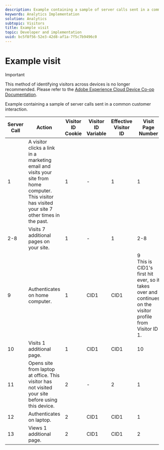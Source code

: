 ```yaml
---
description: Example containing a sample of server calls sent in a common customer interaction.
keywords: Analytics Implementation
solution: Analytics
subtopic: Visitors
title: Example visit
topic: Developer and implementation
uuid: bc5f8f56-52e3-42d8-af1a-7f5c7b9496c0
---
```


# Example visit

>[!IMPORTANT]
>
>This method of identifying visitors across devices is no longer recommended. Please refer to the [Adobe Experience Cloud Device Co-op Documentation](https://marketing.adobe.com/resources/help/en_US/mcdc/).

Example containing a sample of server calls sent in a common customer interaction.

| Server Call | Action | Visitor ID Cookie | Visitor ID Variable | Effective Visitor ID | Visit Page Number | Visit Number |
|--- |--- |--- |--- |--- |--- |--- |
|1|A visitor clicks a link in a marketing email and visits your site from home computer. This visitor has visited your site 7 other times in the past.|1|-|1|1|8|
|2-8|Visits 7 additional pages on your site.|1|-|1|2-8|8|
|9|Authenticates on home computer.|1|CID1|CID1|9 <br>This is CID1's first hit ever, so it takes over and continues on the visitor profile from Visitor ID 1.</br>|8|
|10|Visits 1 additional page.|1|CID1|CID1|10|8|
|11|Opens site from laptop at office. This visitor has not visited your site before using this device.|2|-|2|1|1|
|12|Authenticates on laptop.|2|CID1|CID1|1|9|
|13|Views 1 additional page.|2|CID1|CID1|2|9|
